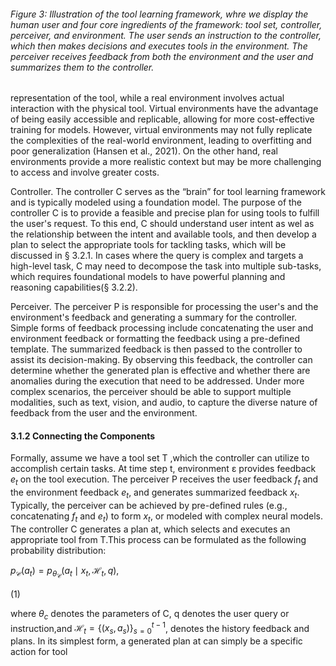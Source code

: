 

###### Figure 3: Illustration of the tool learning framework, whre we display the human user and four core ingredients of the framework: tool set, controller, perceiver, and environment. The user sends an instruction to the controller, which then makes decisions and executes tools in the environment. The perceiver receives feedback from both the environment and the user and summarizes them to the controller.

representation of the tool, while a real environment involves actual interaction with the physical tool. Virtual environments have the advantage of being easily accessible and replicable, allowing for more cost-effective training for models. However, virtual environments may not fully replicate the complexities of the real-world environment, leading to overfitting and poor generalization (Hansen et al., 2021). On the other hand, real environments provide a more realistic context but may be more challenging to access and involve greater costs.

Controller. The controller C serves as the “brain” for tool learning framework and is typically modeled using a foundation model. The purpose of the controller C is to provide a feasible and precise plan for using tools to fulfill the user's request. To this end, C should understand user intent as wel as the relationship between the intent and available tools, and then develop a plan to select the appropriate tools for tackling tasks, which will be discussed in § 3.2.1. In cases where the query is complex and targets a high-level task, C may need to decompose the task into multiple sub-tasks, which requires foundational models to have powerful planning and reasoning capabilities(§ 3.2.2).

Perceiver. The perceiver P is responsible for processing the user's and the environment's feedback and generating a summary for the controller. Simple forms of feedback processing include concatenating the user and environment feedback or formatting the feedback using a pre-defined template. The summarized feedback is then passed to the controller to assist its decision-making. By observing this feedback, the controller can determine whether the generated plan is effective and whether there are anomalies during the execution that need to be addressed. Under more complex scenarios, the perceiver should be able to support multiple modalities, such as text, vision, and audio, to capture the diverse nature of feedback from the user and the environment.

#### 3.1.2 Connecting the Components

Formally, assume we have a tool set T ,which the controller can utilize to accomplish certain tasks. At time step t, environment ε provides feedback $e_{t}$ on the tool execution. The perceiver P receives the user feedback $f_{t}$ and the environment feedback $e_{t}$, and generates summarized feedback $x_{t}$. Typically, the perceiver can be achieved by pre-defined rules (e.g., concatenating $f_{t}$ and $e_{t}$) to form $x_{t}$, or modeled with complex neural models. The controller C generates a plan at, which selects and executes an appropriate tool from T.This process can be formulated as the following probability distribution:

$p_{\mathcal C}(a_{t})=p_{\theta_{\mathcal C}}(a_{t}\mid x_{t},\mathcal H_{t},q),$

(1)

where $θ_{c}$ denotes the parameters of C, q denotes the user query or instruction,and $\mathcal{H}_t=\{(x_s,a_s)\}_{s=0}^{t-1}$, denotes the history feedback and plans. In its simplest form, a generated plan at can simply be a specific action for tool

